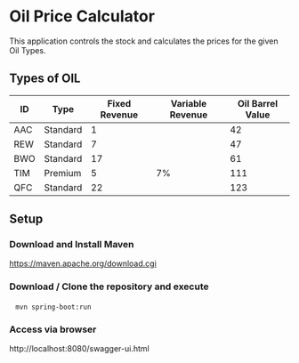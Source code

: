 # Oil Price Calculator
This application controls the stock and calculates the prices for the given Oil Types.

## Types of OIL

| ID | Type | Fixed Revenue | Variable Revenue | Oil Barrel Value |
|-----|----------|---|----|-----|
| AAC | Standard | 1 |  | 42 
| REW | Standard | 7 |  | 47 
| BWO | Standard | 17 |  | 61 
| TIM | Premium | 5 | 7% | 111 
| QFC | Standard | 22 |  | 123  

## Setup
 
### Download and Install Maven

 https://maven.apache.org/download.cgi

### Download / Clone the repository and execute
 
 ` ` `
 mvn spring-boot:run
 ` ` ` 
 
### Access via browser
 
 http://localhost:8080/swagger-ui.html
